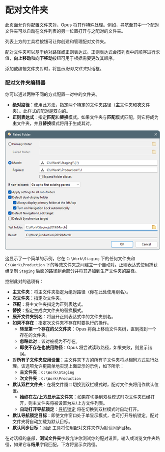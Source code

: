 # 配对文件夹

此页面允许你配置文件夹对，Opus 将其作特殊处理。例如，导航至其中一个配对文件夹可以自动在文件列表的另一位置打开与之配对的文件夹。

列表上方的工具栏按钮可让你创建和管理配对文件夹。

配对文件夹可以基于绝对路径或正则表达式。正则表达式会按列表中的顺序进行求值，**向上移动**和**向下移动**按钮可用于根据需要更改其顺序。

添加或编辑文件夹对时，将显示*配对文件夹*对话框。

### 配对文件夹编辑器

你可以通过两种不同的方式配置一对中的文件夹。

- **绝对路径**：使用此方法，指定两个特定的文件夹路径（**主**文件夹和**次**文件夹）。此样式的配对是双向的。
- **正则表达式**：指定**匹配**和**替换**模式。如果文件夹与**匹配**模式匹配，则它将成为**主**文件夹，并且**替换**模式将用于生成其对。

![](/Manual/images/media/13/paired_folder.png)

这显示了一个简单的示例，它在 `C:\Work\Staging` 下的任何文件夹和 `C:\Work\Production` 下的等效文件夹之间建立一个自动对。正则表达式使用捕获组复制 `Staging` 后面的路径剩余部分并将其追加到生产文件夹的路径。

控制此对的选项有：

- **主文件夹**：将主文件夹指定为绝对路径（你在此处使用别名）。
- **次文件夹**：指定次文件夹。
- **匹配**：将主文件夹指定为正则表达式。
- **替换**：指定生成次文件夹的替换模式。
- **展开文件夹别名**：将展开正则表达式中的文件夹别名。
- **如果不存在**：指定次文件夹不存在时要执行的操作。
  - **转至第一个存在的父文件夹**：Opus 将向上移动文件夹树，直到找到一个存在的文件夹。
  - **忽略此对**：该对被视为不存在。
  - **即使不存在也使用路径**：Opus 将尝试读取路径，如果失败，则显示错误。
- **对所有子文件夹应用设置**：主文件夹下方的所有子文件夹将以相同方式进行处理。该选项允许更简单地实现上面显示的示例，如下所示：
  - **主文件夹**：`C:\Work\Staging`
  - **次文件夹**：`C:\Work\Production`
- **默认双栏文件夹**：在将文件窗口切换到双栏模式时，配对文件夹将用作默认位置。
  - **始终在左/上方显示主文件夹**：如果在切换到双栏模式时次文件夹已经打开，则主文件夹将被设置为左/上方文件列表。
  - **自动打开导航锁定**：[导航锁定](/Manual/basic_concepts/the_lister/dual_display/navigation_lock.zh.md) 将在切换到双栏模式时自动打开。
- **默认导航锁定目标**：即使文件窗口处于单显示模式，也可打开导航锁定。配对文件夹将自动加载为默认目标。
- **默认同步目标**：[同步](/Manual/file_operations/copying_moving_and_deleting_files/copying_updated_files/synchronize.zh.md) 工具将使用配对文件夹作为默认同步目标。

在对话框的底部，**测试文件夹**字段允许你测试你的配对设置。输入或浏览文件夹路径，如果它与**结果**字段匹配，下方将显示次路径。